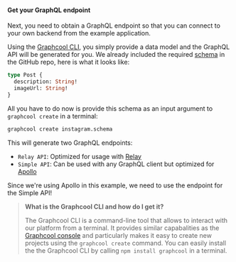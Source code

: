 #### Get your GraphQL endpoint

Next, you need to obtain a GraphQL endpoint so that you can connect to your own backend from the example application. 

Using the [Graphcool CLI](https://www.npmjs.com/package/graphcool), you simply provide a data model and the GraphQL API will be generated for you. We already included the required [schema](https://github.com/graphcool-examples/react-native-apollo-instagram-example/blob/master/instagram.schema) in the GitHub repo, here is what it looks like:

```graphql
type Post {
  description: String!
  imageUrl: String!
}
```

All you have to do now is provide this schema as an input argument to `graphcool create` in a terminal:

```sh
graphcool create instagram.schema 
```

This will generate two GraphQL endpoints:

- `Relay API`: Optimized for usage with [Relay](https://facebook.github.io/relay/)
- `Simple API`: Can be used with any GraphQL client but optimized for [Apollo](http://dev.apollodata.com/)

Since we're using Apollo in this example, we need to use the endpoint for the Simple API!


> **What is the Graphcool CLI and how do I get it?**
> 
> The Graphcool CLI is a command-line tool that allows to interact with our platform from a terminal. It provides similar capabalities as the [Graphcool console](https://console.graph.cool) and particularly makes it easy to create new projects using the `graphcool create` command.
You can easily install the the Graphcool CLI by calling `npm install graphcool` in a terminal. 


